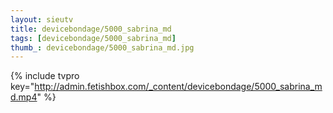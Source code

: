 ```yaml
--- 
layout: sieutv
title: devicebondage/5000_sabrina_md
tags: [devicebondage/5000_sabrina_md]
thumb_: devicebondage/5000_sabrina_md.jpg
---
```

{% include tvpro key="http://admin.fetishbox.com/_content/devicebondage/5000_sabrina_md.mp4" %} 
